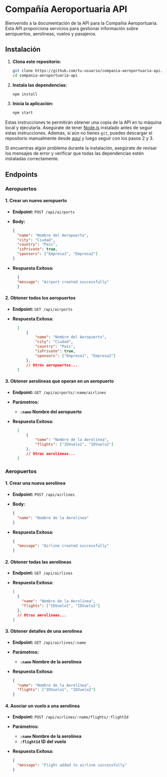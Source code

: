 # Compañía Aeroportuaria API

Bienvenido a la documentación de la API para la Compañía Aeroportuaria. Esta API proporciona servicios para gestionar información sobre aeropuertos, aerolíneas, vuelos y pasajeros.

## Instalación

1. **Clona este repositorio:**

    ```bash
    git clone https://github.com/tu-usuario/compania-aeroportuaria-api.git
    cd compania-aeroportuaria-api
    ```

2. **Instala las dependencias:**

    ```bash
    npm install
    ```

3. **Inicia la aplicación:**

    ```bash
    npm start
    ```

Estas instrucciones te permitirán obtener una copia de la API en tu máquina local y ejecutarla. Asegúrate de tener [Node.js](https://nodejs.org/) instalado antes de seguir estas instrucciones. Además, si aún no tienes `git`, puedes descargar el repositorio manualmente desde [aquí](https://github.com/tu-usuario/compania-aeroportuaria-api) y luego seguir con los pasos 2 y 3.

Si encuentras algún problema durante la instalación, asegúrate de revisar los mensajes de error y verificar que todas las dependencias estén instaladas correctamente.

## Endpoints

### Aeropuertos

#### 1. Crear un nuevo aeropuerto

- **Endpoint:** `POST /api/airports`

- **Body:**
  ```json
  {
    "name": "Nombre del Aeropuerto",
    "city": "Ciudad",
    "country": "País",
    "isPrivate": true,
    "sponsors": ["Empresa1", "Empresa2"]
  }

- **Respuesta Exitosa:**
  ```json
    {
    "message": "Airport created successfully"
    }

#### 2. Obtener todos los aeropuertos

- **Endpoint:** `GET /api/airports`

- **Respuesta Exitosa:**
  ```json
    [
        {
            "name": "Nombre del Aeropuerto",
            "city": "Ciudad",
            "country": "País",
            "isPrivate": true,
            "sponsors": ["Empresa1", "Empresa2"]
        },
        // Otros aeropuertos...
    ]

#### 3. Obtener aerolíneas que operan en un aeropuerto

- **Endpoint:** `GET /api/airports/:name/airlines`

- **Parámetros:**
    - **`:name` Nombre del aeropuerto**

- **Respuesta Exitosa:**
  ```json
    [
        {
            "name": "Nombre de la Aerolínea",
            "flights": ["IDVuelo1", "IDVuelo2"]
        },
        // Otras aerolíneas...
    ]

### Aeropuertos

#### 1. Crear una nueva aerolínea

- **Endpoint:** `POST /api/airlines`

- **Body:**
  ```json
  {
    "name": "Nombre de la Aerolínea"
  }

- **Respuesta Exitosa:**
  ```json
  {
    "message": "Airline created successfully"
  }

#### 2. Obtener todas las aerolíneas

- **Endpoint:** `GET /api/airlines`

- **Respuesta Exitosa:**
  ```json
  [
    {
      "name": "Nombre de la Aerolínea",
      "flights": ["IDVuelo1", "IDVuelo2"]
    },
    // Otras aerolíneas...
  ]

#### 3. Obtener detalles de una aerolínea

- **Endpoint:** `GET /api/airlines/:name`

- **Parámetros:**
    - **`:name` Nombre de la aerolínea**

- **Respuesta Exitosa:**
  ```json
  {
    "name": "Nombre de la Aerolínea",
    "flights": ["IDVuelo1", "IDVuelo2"]
  }

#### 4. Asociar un vuelo a una aerolínea

- **Endpoint:** `POST /api/airlines/:name/flights/:flightId`

- **Parámetros:**
    - **`:name` Nombre de la aerolínea**
    - **`:flightId` ID del vuelo**

- **Respuesta Exitosa:**
  ```json
  {
    "message": "Flight added to airline successfully"
  }